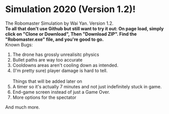 # Simulation 2020 (Version 1.2)!
The Robomaster Simulation by Wai Yan.
Version 1.2.<br>
<b>To all that don't use Github but still want to try it out:
On page load, simply click on "Clone or Download", Then "Download ZIP". Find the "Robomaster.exe" file, and you're good to go.</b><br>
Known Bugs:
1) The drone has grossly unrealisitc physics
2) Bullet paths are way too accurate
3) Cooldowns areas aren't cooling down as intended.
4) (I'm pretty sure) player damage is hard to tell.<br><br>
Things that will be added later on
1) A timer so it's actually 7 minutes and not just indefinitely stuck in game.
2) End-game screen instead of just a Game Over.
3) More options for the spectator

And much more.
